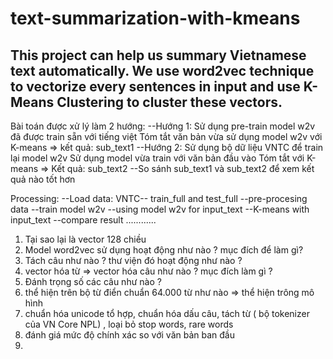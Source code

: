 # text-summarization-with-kmeans
This project can help us summary Vietnamese text automatically. We use word2vec technique to vectorize every sentences in input and use K-Means Clustering to cluster these vectors.
----
Bài toán được xử lý làm 2 hướng:
--Hướng 1: Sử dụng pre-train model w2v đã được train sẵn với tiếng việt
           Tóm tắt văn bản vừa sử dụng model w2v với K-means 
           => kết quả: sub_text1
--Hướng 2: Sử dụng bộ dữ liệu VNTC để train lại model w2v 
           Sử dụng model vừa train với văn bản đầu vào
           Tóm tắt với K-means
           => Kết quả: sub_text2
--So sánh sub_text1 và sub_text2 để xem kết quả nào tốt hơn 

Processing:
--Load data: VNTC-- train_full and test_full
--pre-procesing data
--train model w2v 
--using model w2v for input_text
--K-means with input_text
--compare result 
............
1. Tại sao lại là vector 128 chiều
2. Model word2vec sử dụng hoạt động như nào ? mục đích để làm gì?
3. Tách câu như nào ? thư viện đó hoạt động như nào ?
4. vector hóa từ => vector hóa câu như nào ? mục đích làm gì ?
5. Đánh trọng số các câu như nào ? 
6. thể hiện trên bộ từ điển chuẩn 64.000 từ như nào => thể hiện trông mô hình 
7. chuẩn hóa unicode tổ hợp, chuẩn hóa dấu câu, tách từ ( bộ tokenizer của VN Core NPL) , loại bỏ stop words, rare words
8. đánh giá mức độ chính xác so với văn bản ban đầu
9. 


